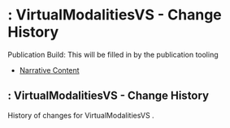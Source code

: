 # : VirtualModalitiesVS - Change History

Publication Build: This will be filled in by the publication tooling

* [Narrative Content](ValueSet-VirtualModalitiesVS.html)

## : VirtualModalitiesVS - Change History

History of changes for VirtualModalitiesVS .